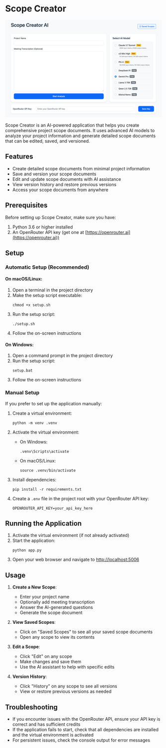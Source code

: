 # Scope Creator

![Scope Creator Preview](preview.png)

Scope Creator is an AI-powered application that helps you create comprehensive project scope documents. It uses advanced AI models to analyze your project information and generate detailed scope documents that can be edited, saved, and versioned.

## Features

- Create detailed scope documents from minimal project information
- Save and version your scope documents
- Edit and update scope documents with AI assistance
- View version history and restore previous versions
- Access your scope documents from anywhere

## Prerequisites

Before setting up Scope Creator, make sure you have:

1. Python 3.6 or higher installed
2. An OpenRouter API key (get one at [https://openrouter.ai](https://openrouter.ai))

## Setup

### Automatic Setup (Recommended)

#### On macOS/Linux:

1. Open a terminal in the project directory
2. Make the setup script executable:
   ```
   chmod +x setup.sh
   ```
3. Run the setup script:
   ```
   ./setup.sh
   ```
4. Follow the on-screen instructions

#### On Windows:

1. Open a command prompt in the project directory
2. Run the setup script:
   ```
   setup.bat
   ```
3. Follow the on-screen instructions

### Manual Setup

If you prefer to set up the application manually:

1. Create a virtual environment:
   ```
   python -m venv .venv
   ```

2. Activate the virtual environment:
   - On Windows:
     ```
     .venv\Scripts\activate
     ```
   - On macOS/Linux:
     ```
     source .venv/bin/activate
     ```

3. Install dependencies:
   ```
   pip install -r requirements.txt
   ```

4. Create a `.env` file in the project root with your OpenRouter API key:
   ```
   OPENROUTER_API_KEY=your_api_key_here
   ```

## Running the Application

1. Activate the virtual environment (if not already activated)
2. Start the application:
   ```
   python app.py
   ```
3. Open your web browser and navigate to [http://localhost:5006](http://localhost:5006)

## Usage

1. **Create a New Scope**:
   - Enter your project name
   - Optionally add meeting transcription
   - Answer the AI-generated questions
   - Generate the scope document

2. **View Saved Scopes**:
   - Click on "Saved Scopes" to see all your saved scope documents
   - Open any scope to view its contents

3. **Edit a Scope**:
   - Click "Edit" on any scope
   - Make changes and save them
   - Use the AI assistant to help with specific edits

4. **Version History**:
   - Click "History" on any scope to see all versions
   - View or restore previous versions as needed

## Troubleshooting

- If you encounter issues with the OpenRouter API, ensure your API key is correct and has sufficient credits
- If the application fails to start, check that all dependencies are installed and the virtual environment is activated
- For persistent issues, check the console output for error messages
